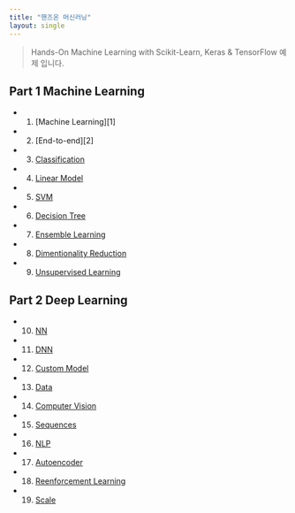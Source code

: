 ```yaml
---
title: "핸즈온 머신러닝"
layout: single
---
```


> Hands-On Machine Learning with Scikit-Learn, Keras & TensorFlow 예제 입니다.

## Part 1 Machine Learning
* 1. [Machine Learning][1]
* 2. [End-to-end][2]
* 3. [Classification][3]
* 4. [Linear Model][4]
* 5. [SVM][5]
* 6. [Decision Tree][6]
* 7. [Ensemble Learning][7]
* 8. [Dimentionality Reduction][8]
* 9. [Unsupervised Learning][9]

## Part 2 Deep Learning
* 10. [NN][10]
* 11. [DNN][11]
* 12. [Custom Model][12]
* 13. [Data][13]
* 14. [Computer Vision][14]
* 15. [Sequences][15]
* 16. [NLP][16]
* 17. [Autoencoder][17]
* 18. [Reenforcement Learning][18]
* 19. [Scale][19]

[1-1]: https://colab.research.google.com/drive/1sFu3Oa1F-SrCr1k_Vr_7sgTIQ3SID4NO
[1-2]: https://colab.research.google.com/drive/1sHbylu9kzpYLMsKNHSfwAu6BDmBunL6k
[3]: https://colab.research.google.com/drive/1sJk03or4hbuRJ-TVVEjFTvWhqSBPdqx5
[4]: https://colab.research.google.com/drive/1sLUG_CaKZI4KP78cYLDyj20WCllEfN_8
[5]: https://colab.research.google.com/drive/1sMCeg6wYoZWDketbY2mAcxzjqFWh0kqC
[6]: https://colab.research.google.com/drive/1sMjMwFqjDyydG_bPEAaiDawem_yLqFlR
[7]: https://colab.research.google.com/drive/1sN2SYqzcYEUenoLgC-1X4-iyB-F7qXtt
[8]: https://colab.research.google.com/drive/1sNByi67MaL_bsRiLZu_5a6KymumtCnE0
[9]: https://colab.research.google.com/drive/1sQ8XgFE29JTBXsS2-hFL8AW1-0rKIG4o
[10]: https://colab.research.google.com/drive/1sSqgCLmq84wSf3EaMc0XKyGA2p4aHLxz
[11]: https://colab.research.google.com/drive/1sTK2_Db1dUn9U6vZVSZkMsCSddibeZ5j
[12]: https://colab.research.google.com/drive/1sU-wPxGxC9CCr9BosBIpBjyvHyi6HIVn
[13]: https://colab.research.google.com/drive/1sVbujnDj5B8xQXlpeafsNMTDr5Sov2Th
[14]: https://colab.research.google.com/drive/1sVmD2YGt82eZbiGBwagFJDW8U0EEQM7U
[15]: https://colab.research.google.com/drive/1sWIeUffAPo4xWZZv9i3j63tBfiXv5Mh5
[16]: https://colab.research.google.com/drive/1sbXgCrAOtK1IQyKcJFtxpmWeEbMA_k7j
[17]: https://colab.research.google.com/drive/1sbv1GIDtJ2U7u4CauzUn0W98wg8WfuYC
[18]: https://colab.research.google.com/drive/1scE39TjrIfBYw2tZwSfkyiZYYrdhKUQV
[19]: https://colab.research.google.com/drive/1seBpKXkHX4SJh7vgeU8EDn7wIr8q01j0

